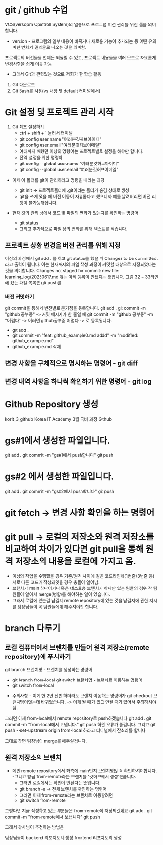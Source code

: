 # git / github 수업
VCS(versopm Cpmtroll System)의 일종으로 프로그램 버전 관리를 위한 툴을 의미합니다.
* version - 프로그램의 일부 내용이 바뀌거나 새로운 기능이 추가되는 등 어떤 유의미한 변화가 결과물로 나오는 것을 의미함.

프로젝트의 버전들을 언제든 되돌릴 수 있고, 프로젝트 내용들을 여러 모드로 자요롭게 변경사항을 쉽게 이동 가능
- 그래서 Git과 관련있는 것으로 저희가 한 학습 활동
1. Git 다운로드
2. Git Bash를 사용(vs 내장 및 default 터미널에서)

# Git 설정 및 프로젝트 관리 시작
1. Git 최초 설정하기
    - ctrl + shift + ` 눌러서 터미널
    - git config user.name "여러분깃허브아이디"
    - git config user.email "여러분깃허브이메일"
    - 여태까지 배웠던 이상의 명령어는 프로젝트별로 설정을 해야만 합니다.
    - 전역 설정을 위한 명령어 
    - git config --global user.name "여러분깃허브아이디"
    - git config --global user.email "여러분깃허브이메일"

 - 이제 이 폴더를 git이 관리하라고 명령을 내리는 과정
    - git init -> 프로젝트폴더에 .git이라는 폴더가 숨김 상태로 생성
    - git을 쓰게 됐을 때 버전 이동이 자유롭다고 했으니까 얘를 날려버리면 버전 리셋이 불가능해집니다.

 - 현재 깃의 관리 상에서 코드 및 파일의 변화가 있는지를 확인하는 명령어
    - git status
    - 그리고 추가적으로 파일 상의 변화를 위해 텍스트를 적습니다.

## 프로젝트 상황 변경을 버전 관리를 위해 지정
이상의 과정에서 git add . 를 하고 git status를 했을 때
Changes to be committed:
라고 출력이 됩니다. 이는 현재까지의 파일 작성 과정이 커밋할 대상으로 지정되었다는 것을 의미합니다.
Changes not staged for commit:
  new file:   learning_log/20250617.md
얘는 아직 등록이 안됐다는 뜻입니다.
그럼 32 ~ 33라인에 있는 파일 목록은 git push를

### 버전 커밋하기
git commit을 통해서 번전별로 분기점을 등록합니다.
git add .
git commit -m "github 공부중"       -> 커밋 메시지가 한 줄일 때
git commit -m "github 공부중" -m "어렵다" -> 이러면
   github공부중
   어렵다      -> 로 등록됩니다.

- git add .
- git commit -m "feat: github_example0.md addd" -m "modifled: github_example.md"
- github_example.md 삭제

## 변경 사항을 구체적으로 명시하는 명령어 - git diff
## 변경 내역 사항을 하나씩 확인하기 위한 명령어 - git log

# Github Repository 생성
korit_3_github
Korea IT Academy 3월 국비 과정 Github

# gs#1에서 생성한 파일입니다.
git add .
git commit -m "gs#1에서 push합니다"
git push

# gs#2 에서 생성한 파일입니다.
git add .
git commit -m "gs#2에서 push합니다"
git push

# git fetch -> 변경 사항 확인을 하는 명령어
# git pull -> 로컬의 저장소와 원격 저장소를 비교하여 차이가 있다면 git pull을 통해 원격 저장소의 내용을 로컬에 가지고 옴.
   - 이상의 작업을 수행했을 경우 기존/원격 사이에 같은 코드라인에(1번줄/3번줄 등) 서로 다른 코드가 작성돼잇을 경우 충돌이 일어남.
   - 브랜치가 main 하나이거나 혹은 테스트용 브랜치가 하나만 있는 팀들의 경우 각 팀원들이 알아서 merge(병합)를 해야하는 일이 있습니다.
   - 그래서 로컬에 있는걸 남길지 remote repository에 있는 것을 남길지에 관한 지시를 팀장님들이 꼭 팀원들에게 해주셔야만 합니다.

# branch 다루기

## 로컬 컴퓨터에서 브렌치를 만들어 원격 저장소(remote repository)에 푸시하기
git branch 브랜치명     - 브랜치를 생성하는 명령어
- git branch from-local
git switch 브랜치명     - 브랜치로 이동하는 명령어
- git switch from-local

* 주의사항 - 이게 한 2년 전만 하더라도 브랜치 이동하는 명령어가 git checkout 브랜치명이엿는데 바뀌었습니다. -> 이게 될 때가 있고 안될 때가 있어서 주의하셔야됨.

그러면 이제 from-local에서 remote repository로 push하겠습니다
git add .
git commit -m "from-local에서 보냅니다."
git push 
하면 오류가 뜰겁니다.
그리고
git push --set-upstream origin from-local
하라고 터미널에서 잔소리를 합니다

그대로 하면 팀장님이 merge를 해주실겁니다.

## 원격 저장소의 브랜치
- 메인 remote repository에서 좌측에 main인지 브랜치명읹 꼭 확인하셔야합니다.
-그리고 방금 from-remote라는 브랜치를 '깃허브에서 생성'했습니다.
   - 그러면 로컬에서는 확인이 안된다는 뜻입니다.
   - git branch -a         -> 전체 브랜치를 확인하는 명령어
   - 그러면 이제 from-remote라는 브랜치로 이동할려면
   - git switch from-remote

그렇다면 지금 작성하고 있는 부분들은 from-remote에 저장되겠네요
git add .
git commit -m "from-remote에서 보냅니다"
git push

그래서 강사님이 추천하는 방법은 

팀장님들이
backend 리포지토리 생성
frontend 리포지토리 생성
